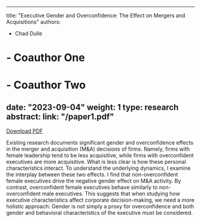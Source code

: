 


---
title: "Executive Gender and Overconfidence: The Effect on Mergers and Acquisitions"
authors:
- Chad Dulle
# - Coauthor One
# - Coauthor Two
date: "2023-09-04"
weight: 1
type: research
abstract:
link: "/paper1.pdf"
---

<a href="/paper1.pdf"><i class="fas fa-file-pdf"></i> Download PDF</a>

Existing research documents significant gender and overconfidence effects in the merger and 
acquisition (M&A) decisions of firms. Namely, firms with female leadership tend to be less 
acquisitive, while firms with overconfident executives are more acquisitive. What is less clear is how 
these personal characteristics interact. To understand the underlying dynamics, I examine the 
interplay between these two effects. I find that non-overconfident female executives drive the 
negative gender effect on M&A activity. By contrast, overconfident female executives behave 
similarly to non-overconfident male executives. This suggests that when studying how executive 
characteristics affect corporate decision-making, we need a more holistic approach: Gender is not 
simply a proxy for overconfidence and both gender and behavioral characteristics of the executive 
must be considered.


